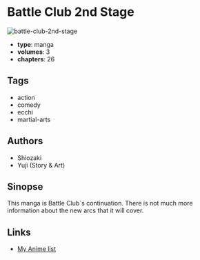 # Battle Club 2nd Stage

![battle-club-2nd-stage](https://cdn.myanimelist.net/images/manga/2/9426.jpg)

-   **type**: manga
-   **volumes**: 3
-   **chapters**: 26

## Tags

-   action
-   comedy
-   ecchi
-   martial-arts

## Authors

-   Shiozaki
-   Yuji (Story & Art)

## Sinopse

This manga is Battle Club´s continuation. There is not much more information about the new arcs that it will cover.

## Links

-   [My Anime list](https://myanimelist.net/manga/7028/Battle_Club_2nd_Stage)
